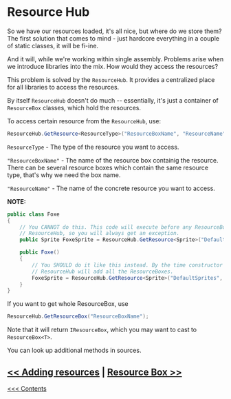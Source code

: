 # Resource Hub

So we have our resources loaded, it's all nice, but where do we store them? The first solution that comes to mind - just hardcore everything in a couple of static classes, it will be fi-ine.

And it will, while we're working within single assembly. Problems arise when we introduce libraries into the mix. How would they access the resources? 

This problem is solved by the `ResourceHub`. It provides a centralized place for all libraries to access the resources. 

By itself `ResourceHub` doesn't do much -- essentially, it's just a container of `ResourceBox` classes, which hold the resources.

To access certain resource from the `ResourceHub`, use:

```C#
ResourceHub.GetResource<ResourceType>("ResourceBoxName", "ResourceName");
```

`ResourceType` - The type of the resource you want to access.

`"ResourceBoxName"` - The name of the resource box containig the resource. There can be several resource boxes which contain the same resource type, that's why we need the box name.

`"ResourceName"` - The name of the concrete resource you want to access.



**NOTE:** 

```C#
public class Foxe
{
    // You CANNOT do this. This code will execute before any ResourceBox is added to the 
    // ResourceHub, so you will always get an exception.
	public Sprite FoxeSprite = ResourceHub.GetResource<Sprite>("DefaultSprites", "Foxe");

    public Foxe()
    {
        // You SHOULD do it like this instead. By the time constructor will be called, 
        // ResourceHub will add all the ResourceBoxes.
        FoxeSprite = ResourceHub.GetResource<Sprite>("DefaultSprites", "Foxe");
    }
}
```



If you want to get whole ResourceBox, use

```C#
ResourceHub.GetResourceBox("ResourceBoxName");
```

Note that it will return `IResourceBox`, which you may want to cast to `ResourceBox<T>`.



You can look up additional methods in sources.



## [<< Adding resources](AddingResources.md) | [Resource Box >>](ResourceBox.md) 

[<<< Contents](../Contents.md)

